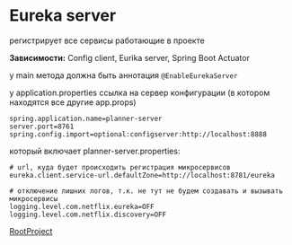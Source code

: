 # Eureka server

регистрирует все сервисы работающие в проекте

**Зависимости:**
Config client, Eurika server, Spring Boot Actuator

у main метода должна быть аннотация `@EnableEurekaServer`

у application.properties ссылка на сервер конфигурации (в котором находятся все другие app.props)

```
spring.application.name=planner-server
server.port=8761
spring.config.import=optional:configserver:http://localhost:8888
```

который включает planner-server.properties:

```
# url, куда будет происходить регистрация микросервисов
eureka.client.service-url.defaultZone=http://localhost:8781/eureka

# отключение лишних логов, т.к. не тут не будем создавать и вызывать микросервисы
logging.level.com.netflix.eureka=OFF
logging.level.com.netflix.discovery=OFF
```

[RootProject](../README.md)